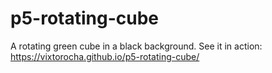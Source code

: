 # p5-rotating-cube
A rotating green cube in a black background.
See it in action: https://vixtorocha.github.io/p5-rotating-cube/

